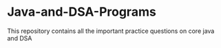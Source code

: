 # Java-and-DSA-Programs
This repository contains all the important practice questions on core java and DSA
